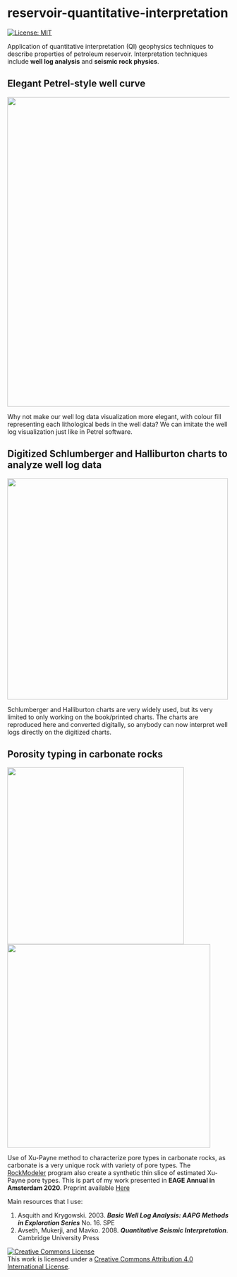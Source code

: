 # reservoir-quantitative-interpretation

[![License: MIT](https://img.shields.io/badge/License-MIT-yellow.svg)](https://opensource.org/licenses/MIT)

Application of quantitative interpretation (QI) geophysics techniques to describe properties of petroleum reservoir. Interpretation techniques include **well log analysis** and **seismic rock physics**. 

## Elegant Petrel-style well curve
<div>
<img src="https://user-images.githubusercontent.com/51282928/76433169-87313b80-63e6-11ea-801b-d637436f25c8.PNG" width="700"/>
</div>

Why not make our well log data visualization more elegant, with colour fill representing each lithological beds in the well data? We can imitate the well log visualization just like in Petrel software.  

## Digitized Schlumberger and Halliburton charts to analyze well log data
<div>
<img src="https://user-images.githubusercontent.com/51282928/76434291-10953d80-63e8-11ea-9430-4556c913c600.png" width="500"/>
</div>

Schlumberger and Halliburton charts are very widely used, but its very limited to only working on the book/printed charts. The charts are reproduced here and converted digitally, so anybody can now interpret well logs directly on the digitized charts. 

## Porosity typing in carbonate rocks
<div>
<img src="https://user-images.githubusercontent.com/51282928/76431647-767fc600-63e4-11ea-9350-c0ff53c41bb2.png" width="400"/>
<img src="https://user-images.githubusercontent.com/51282928/76431881-c8285080-63e4-11ea-982f-9d9f19aa0ca9.png" width="460"/>
</div>

Use of Xu-Payne method to characterize pore types in carbonate rocks, as carbonate is a very unique rock with variety of pore types. The [RockModeler](https://github.com/yohanesnuwara/reservoir-qi/tree/master/rock-modeller) program also create a synthetic thin slice of estimated Xu-Payne pore types. This is part of my work presented in **EAGE Annual in Amsterdam 2020**. Preprint available [Here](https://www.researchgate.net/publication/339773893_Integration_of_Reservoir_Rock_Physics_Seismic_and_Geomechanical_Modelling_for_CO2_Injection_in_Carbonate_Reef_Reservoir)

Main resources that I use:

1. Asquith and Krygowski. 2003. ***Basic Well Log Analysis: AAPG Methods in Exploration Series*** No. 16. SPE 
2. Avseth, Mukerji, and Mavko. 2008. ***Quantitative Seismic Interpretation***. Cambridge University Press

<a rel="license" href="http://creativecommons.org/licenses/by/4.0/"><img alt="Creative Commons License" style="border-width:0" src="https://licensebuttons.net/l/by-nc-sa/3.0/88x31.png" /></a><br />This work is licensed under a <a rel="license" href="http://creativecommons.org/licenses/by/4.0/">Creative Commons Attribution 4.0 International License</a>.

